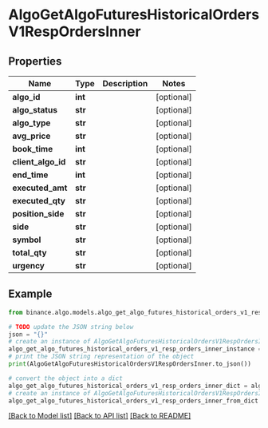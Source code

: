 # AlgoGetAlgoFuturesHistoricalOrdersV1RespOrdersInner


## Properties

Name | Type | Description | Notes
------------ | ------------- | ------------- | -------------
**algo_id** | **int** |  | [optional] 
**algo_status** | **str** |  | [optional] 
**algo_type** | **str** |  | [optional] 
**avg_price** | **str** |  | [optional] 
**book_time** | **int** |  | [optional] 
**client_algo_id** | **str** |  | [optional] 
**end_time** | **int** |  | [optional] 
**executed_amt** | **str** |  | [optional] 
**executed_qty** | **str** |  | [optional] 
**position_side** | **str** |  | [optional] 
**side** | **str** |  | [optional] 
**symbol** | **str** |  | [optional] 
**total_qty** | **str** |  | [optional] 
**urgency** | **str** |  | [optional] 

## Example

```python
from binance.algo.models.algo_get_algo_futures_historical_orders_v1_resp_orders_inner import AlgoGetAlgoFuturesHistoricalOrdersV1RespOrdersInner

# TODO update the JSON string below
json = "{}"
# create an instance of AlgoGetAlgoFuturesHistoricalOrdersV1RespOrdersInner from a JSON string
algo_get_algo_futures_historical_orders_v1_resp_orders_inner_instance = AlgoGetAlgoFuturesHistoricalOrdersV1RespOrdersInner.from_json(json)
# print the JSON string representation of the object
print(AlgoGetAlgoFuturesHistoricalOrdersV1RespOrdersInner.to_json())

# convert the object into a dict
algo_get_algo_futures_historical_orders_v1_resp_orders_inner_dict = algo_get_algo_futures_historical_orders_v1_resp_orders_inner_instance.to_dict()
# create an instance of AlgoGetAlgoFuturesHistoricalOrdersV1RespOrdersInner from a dict
algo_get_algo_futures_historical_orders_v1_resp_orders_inner_from_dict = AlgoGetAlgoFuturesHistoricalOrdersV1RespOrdersInner.from_dict(algo_get_algo_futures_historical_orders_v1_resp_orders_inner_dict)
```
[[Back to Model list]](../README.md#documentation-for-models) [[Back to API list]](../README.md#documentation-for-api-endpoints) [[Back to README]](../README.md)


